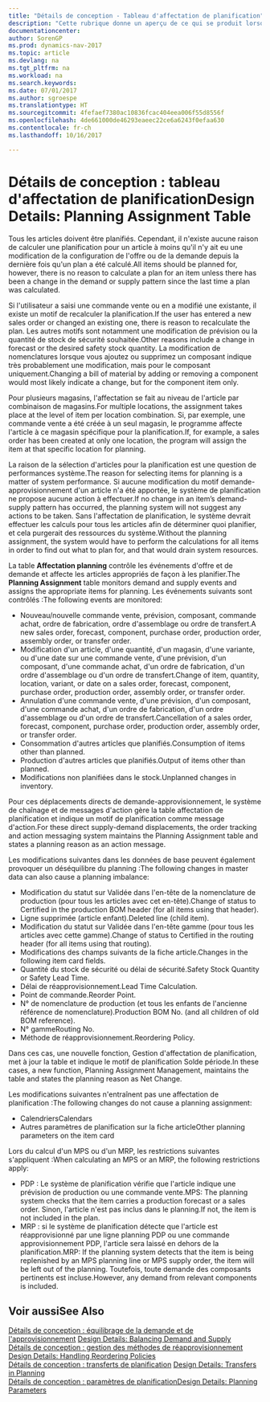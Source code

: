 ```yaml
---
title: "Détails de conception - Tableau d'affectation de planification"
description: "Cette rubrique donne un aperçu de ce qui se produit lorsque vous modifiez la planification d'un article."
documentationcenter: 
author: SorenGP
ms.prod: dynamics-nav-2017
ms.topic: article
ms.devlang: na
ms.tgt_pltfrm: na
ms.workload: na
ms.search.keywords: 
ms.date: 07/01/2017
ms.author: sgroespe
ms.translationtype: HT
ms.sourcegitcommit: 4fefaef7380ac10836fcac404eea006f55d8556f
ms.openlocfilehash: 4de661000de46293eaeec22ce6a6243f0efaa630
ms.contentlocale: fr-ch
ms.lasthandoff: 10/16/2017

---
```

# <a name="design-details-planning-assignment-table"></a><span data-ttu-id="dc866-103">Détails de conception : tableau d'affectation de planification</span><span class="sxs-lookup"><span data-stu-id="dc866-103">Design Details: Planning Assignment Table</span></span>
<span data-ttu-id="dc866-104">Tous les articles doivent être planifiés. Cependant, il n'existe aucune raison de calculer une planification pour un article à moins qu'il n'y ait eu une modification de la configuration de l'offre ou de la demande depuis la dernière fois qu'un plan a été calculé.</span><span class="sxs-lookup"><span data-stu-id="dc866-104">All items should be planned for, however, there is no reason to calculate a plan for an item unless there has been a change in the demand or supply pattern since the last time a plan was calculated.</span></span>  
  
<span data-ttu-id="dc866-105">Si l'utilisateur a saisi une commande vente ou en a modifié une existante, il existe un motif de recalculer la planification.</span><span class="sxs-lookup"><span data-stu-id="dc866-105">If the user has entered a new sales order or changed an existing one, there is reason to recalculate the plan.</span></span> <span data-ttu-id="dc866-106">Les autres motifs sont notamment une modification de prévision ou la quantité de stock de sécurité souhaitée.</span><span class="sxs-lookup"><span data-stu-id="dc866-106">Other reasons include a change in forecast or the desired safety stock quantity.</span></span> <span data-ttu-id="dc866-107">La modification de nomenclatures lorsque vous ajoutez ou supprimez un composant indique très probablement une modification, mais pour le composant uniquement.</span><span class="sxs-lookup"><span data-stu-id="dc866-107">Changing a bill of material by adding or removing a component would most likely indicate a change, but for the component item only.</span></span>  
  
<span data-ttu-id="dc866-108">Pour plusieurs magasins, l'affectation se fait au niveau de l'article par combinaison de magasins.</span><span class="sxs-lookup"><span data-stu-id="dc866-108">For multiple locations, the assignment takes place at the level of item per location combination.</span></span> <span data-ttu-id="dc866-109">Si, par exemple, une commande vente a été créée à un seul magasin, le programme affecte l'article à ce magasin spécifique pour la planification.</span><span class="sxs-lookup"><span data-stu-id="dc866-109">If, for example, a sales order has been created at only one location, the program will assign the item at that specific location for planning.</span></span>  
  
<span data-ttu-id="dc866-110">La raison de la sélection d'articles pour la planification est une question de performances système.</span><span class="sxs-lookup"><span data-stu-id="dc866-110">The reason for selecting items for planning is a matter of system performance.</span></span> <span data-ttu-id="dc866-111">Si aucune modification du motif demande-approvisionnement d'un article n'a été apportée, le système de planification ne propose aucune action à effectuer.</span><span class="sxs-lookup"><span data-stu-id="dc866-111">If no change in an item’s demand-supply pattern has occurred, the planning system will not suggest any actions to be taken.</span></span> <span data-ttu-id="dc866-112">Sans l'affectation de planification, le système devrait effectuer les calculs pour tous les articles afin de déterminer quoi planifier, et cela purgerait des ressources du système.</span><span class="sxs-lookup"><span data-stu-id="dc866-112">Without the planning assignment, the system would have to perform the calculations for all items in order to find out what to plan for, and that would drain system resources.</span></span>  
  
<span data-ttu-id="dc866-113">La table **Affectation planning** contrôle les événements d'offre et de demande et affecte les articles appropriés de façon à les planifier.</span><span class="sxs-lookup"><span data-stu-id="dc866-113">The **Planning Assignment** table monitors demand and supply events and assigns the appropriate items for planning.</span></span> <span data-ttu-id="dc866-114">Les événements suivants sont contrôlés :</span><span class="sxs-lookup"><span data-stu-id="dc866-114">The following events are monitored:</span></span>  
  
* <span data-ttu-id="dc866-115">Nouveau/nouvelle commande vente, prévision, composant, commande achat, ordre de fabrication, ordre d'assemblage ou ordre de transfert.</span><span class="sxs-lookup"><span data-stu-id="dc866-115">A new sales order, forecast, component, purchase order, production order, assembly order, or transfer order.</span></span>  
* <span data-ttu-id="dc866-116">Modification d'un article, d'une quantité, d'un magasin, d'une variante, ou d'une date sur une commande vente, d'une prévision, d'un composant, d'une commande achat, d'un ordre de fabrication, d'un ordre d'assemblage ou d'un ordre de transfert.</span><span class="sxs-lookup"><span data-stu-id="dc866-116">Change of item, quantity, location, variant, or date on a sales order, forecast, component, purchase order, production order, assembly order, or transfer order.</span></span>  
* <span data-ttu-id="dc866-117">Annulation d'une commande vente, d'une prévision, d'un composant, d'une commande achat, d'un ordre de fabrication, d'un ordre d'assemblage ou d'un ordre de transfert.</span><span class="sxs-lookup"><span data-stu-id="dc866-117">Cancellation of a sales order, forecast, component, purchase order, production order, assembly order, or transfer order.</span></span>  
* <span data-ttu-id="dc866-118">Consommation d'autres articles que planifiés.</span><span class="sxs-lookup"><span data-stu-id="dc866-118">Consumption of items other than planned.</span></span>  
* <span data-ttu-id="dc866-119">Production d'autres articles que planifiés.</span><span class="sxs-lookup"><span data-stu-id="dc866-119">Output of items other than planned.</span></span>  
* <span data-ttu-id="dc866-120">Modifications non planifiées dans le stock.</span><span class="sxs-lookup"><span data-stu-id="dc866-120">Unplanned changes in inventory.</span></span>  
  
<span data-ttu-id="dc866-121">Pour ces déplacements directs de demande-approvisionnement, le système de chaînage et de messages d'action gère la table affectation de planification et indique un motif de planification comme message d'action.</span><span class="sxs-lookup"><span data-stu-id="dc866-121">For these direct supply-demand displacements, the order tracking and action messaging system maintains the Planning Assignment table and states a planning reason as an action message.</span></span>  
  
<span data-ttu-id="dc866-122">Les modifications suivantes dans les données de base peuvent également provoquer un déséquilibre du planning :</span><span class="sxs-lookup"><span data-stu-id="dc866-122">The following changes in master data can also cause a planning imbalance:</span></span>  
  
* <span data-ttu-id="dc866-123">Modification du statut sur Validée dans l'en-tête de la nomenclature de production (pour tous les articles avec cet en-tête).</span><span class="sxs-lookup"><span data-stu-id="dc866-123">Change of status to Certified in the production BOM header (for all items using that header).</span></span>  
* <span data-ttu-id="dc866-124">Ligne supprimée (article enfant).</span><span class="sxs-lookup"><span data-stu-id="dc866-124">Deleted line (child item).</span></span>  
* <span data-ttu-id="dc866-125">Modification du statut sur Validée dans l'en-tête gamme (pour tous les articles avec cette gamme).</span><span class="sxs-lookup"><span data-stu-id="dc866-125">Change of status to Certified in the routing header (for all items using that routing).</span></span>  
* <span data-ttu-id="dc866-126">Modifications des champs suivants de la fiche article.</span><span class="sxs-lookup"><span data-stu-id="dc866-126">Changes in the following item card fields.</span></span>  
* <span data-ttu-id="dc866-127">Quantité du stock de sécurité ou délai de sécurité.</span><span class="sxs-lookup"><span data-stu-id="dc866-127">Safety Stock Quantity or Safety Lead Time.</span></span>  
* <span data-ttu-id="dc866-128">Délai de réapprovisionnement.</span><span class="sxs-lookup"><span data-stu-id="dc866-128">Lead Time Calculation.</span></span>  
* <span data-ttu-id="dc866-129">Point de commande.</span><span class="sxs-lookup"><span data-stu-id="dc866-129">Reorder Point.</span></span>  
* <span data-ttu-id="dc866-130">N° de nomenclature de production (et tous les enfants de l'ancienne référence de nomenclature).</span><span class="sxs-lookup"><span data-stu-id="dc866-130">Production BOM No. (and all children of old BOM reference).</span></span>  
* <span data-ttu-id="dc866-131">N° gamme</span><span class="sxs-lookup"><span data-stu-id="dc866-131">Routing No.</span></span>  
* <span data-ttu-id="dc866-132">Méthode de réapprovisionnement.</span><span class="sxs-lookup"><span data-stu-id="dc866-132">Reordering Policy.</span></span>  
  
<span data-ttu-id="dc866-133">Dans ces cas, une nouvelle fonction, Gestion d'affectation de planification, met à jour la table et indique le motif de planification Solde période.</span><span class="sxs-lookup"><span data-stu-id="dc866-133">In these cases, a new function, Planning Assignment Management, maintains the table and states the planning reason as Net Change.</span></span>  
  
<span data-ttu-id="dc866-134">Les modifications suivantes n'entraînent pas une affectation de planification :</span><span class="sxs-lookup"><span data-stu-id="dc866-134">The following changes do not cause a planning assignment:</span></span>  
  
* <span data-ttu-id="dc866-135">Calendriers</span><span class="sxs-lookup"><span data-stu-id="dc866-135">Calendars</span></span>  
* <span data-ttu-id="dc866-136">Autres paramètres de planification sur la fiche article</span><span class="sxs-lookup"><span data-stu-id="dc866-136">Other planning parameters on the item card</span></span>  
  
<span data-ttu-id="dc866-137">Lors du calcul d'un MPS ou d'un MRP, les restrictions suivantes s'appliquent :</span><span class="sxs-lookup"><span data-stu-id="dc866-137">When calculating an MPS or an MRP, the following restrictions apply:</span></span>  
  
* <span data-ttu-id="dc866-138">PDP : Le système de planification vérifie que l'article indique une prévision de production ou une commande vente.</span><span class="sxs-lookup"><span data-stu-id="dc866-138">MPS: The planning system checks that the item carries a production forecast or a sales order.</span></span> <span data-ttu-id="dc866-139">Sinon, l'article n'est pas inclus dans le planning.</span><span class="sxs-lookup"><span data-stu-id="dc866-139">If not, the item is not included in the plan.</span></span>  
* <span data-ttu-id="dc866-140">MRP : si le système de planification détecte que l'article est réapprovisionné par une ligne planning PDP ou une commande approvisionnement PDP, l'article sera laissé en dehors de la planification.</span><span class="sxs-lookup"><span data-stu-id="dc866-140">MRP: If the planning system detects that the item is being replenished by an MPS planning line or MPS supply order, the item will be left out of the planning.</span></span> <span data-ttu-id="dc866-141">Toutefois, toute demande des composants pertinents est incluse.</span><span class="sxs-lookup"><span data-stu-id="dc866-141">However, any demand from relevant components is included.</span></span>  
  
## <a name="see-also"></a><span data-ttu-id="dc866-142">Voir aussi</span><span class="sxs-lookup"><span data-stu-id="dc866-142">See Also</span></span>  
<span data-ttu-id="dc866-143">[Détails de conception : équilibrage de la demande et de l'approvisionnement](design-details-balancing-demand-and-supply.md) </span><span class="sxs-lookup"><span data-stu-id="dc866-143">[Design Details: Balancing Demand and Supply](design-details-balancing-demand-and-supply.md) </span></span>  
<span data-ttu-id="dc866-144">[Détails de conception : gestion des méthodes de réapprovisionnement](design-details-handling-reordering-policies.md) </span><span class="sxs-lookup"><span data-stu-id="dc866-144">[Design Details: Handling Reordering Policies](design-details-handling-reordering-policies.md) </span></span>  
<span data-ttu-id="dc866-145">[Détails de conception : transferts de planification](design-details-transfers-in-planning.md) </span><span class="sxs-lookup"><span data-stu-id="dc866-145">[Design Details: Transfers in Planning](design-details-transfers-in-planning.md) </span></span>  
[<span data-ttu-id="dc866-146">Détails de conception : paramètres de planification</span><span class="sxs-lookup"><span data-stu-id="dc866-146">Design Details: Planning Parameters</span></span>](design-details-planning-parameters.md)  

